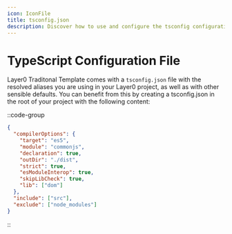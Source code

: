 ```yaml
---
icon: IconFile
title: tsconfig.json
description: Discover how to use and configure the tsconfig configuration file.
---
```


# TypeScript Configuration File

Layer0 Traditonal Template comes with a `tsconfig.json` file with the resolved aliases you are using in your Layer0 project, as well as with other sensible defaults. You can benefit from this by creating a tsconfig.json in the root of your project with the following content:

::code-group

```json [tsconfig.json]
{
  "compilerOptions": {
    "target": "es5",
    "module": "commonjs",
    "declaration": true,
    "outDir": "./dist",
    "strict": true,
    "esModuleInterop": true,
    "skipLibCheck": true,
    "lib": ["dom"]
  },
  "include": ["src"],
  "exclude": ["node_modules"]
}
```

::
